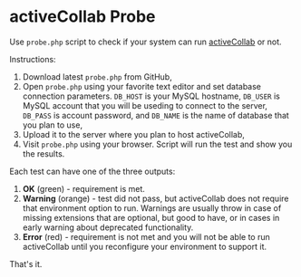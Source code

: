 # activeCollab Probe

Use ``probe.php`` script to check if your system can run [activeCollab](https://www.activecollab.com) or not. 

Instructions:

1. Download latest ``probe.php`` from GitHub, 
2. Open ``probe.php`` using your favorite text editor and set database connection parameters. ``DB_HOST`` is your MySQL hostname, ``DB_USER`` is MySQL account that you will be useding to connect to the server, ``DB_PASS`` is account password, and ``DB_NAME`` is the name of database that you plan to use, 
3. Upload it to the server where you plan to host activeCollab, 
4. Visit ``probe.php`` using your browser. Script will run the test and show you the results.

Each test can have one of the three outputs:

1. **OK** (green) - requirement is met.
2. **Warning** (orange) - test did not pass, but activeCollab does not require that environment option to run. Warnings are usually throw in case of missing extensions that are optional, but good to have, or in cases in early warning about deprecated functionality.
3. **Error** (red) - requirement is not met and you will not be able to run activeCollab until you reconfigure your environment to support it.

That's it.